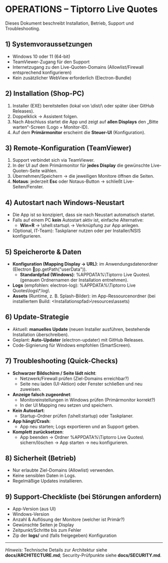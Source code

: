 ﻿# OPERATIONS – Tiptorro Live Quotes

Dieses Dokument beschreibt Installation, Betrieb, Support und Troubleshooting.

## 1) Systemvoraussetzungen
- Windows 10 oder 11 (64-bit)
- TeamViewer-Zugang für den Support
- Internetzugang zu den Live-Quoten-Domains (Allowlist/Firewall entsprechend konfigurieren)
- Kein zusätzlicher WebView erforderlich (Electron-Bundle)

## 2) Installation (Shop-PC)
1. Installer (EXE) bereitstellen (lokal von \dist/\ oder später über GitHub Releases).
2. Doppelklick → Assistent folgen.
3. Nach Abschluss startet die App und zeigt auf **allen Displays** den „Bitte warten“-Screen (Logo + Monitor-ID).
4. Auf dem **Primärmonitor** erscheint die **Steuer-UI** (Konfiguration).

## 3) Remote-Konfiguration (TeamViewer)
1. Support verbindet sich via TeamViewer.
2. In der UI auf dem Primärmonitor für **jedes Display** die gewünschte Live-Quoten-Seite wählen.
3. Übernehmen/Speichern → die jeweiligen Monitore öffnen die Seiten.
4. **Notaus**: jederzeit **Esc** oder Notaus-Button → schließt Live-Seiten/Fenster.

## 4) Autostart nach Windows-Neustart
- Die App ist so konzipiert, dass sie nach Neustart automatisch startet.
- Falls auf einem PC **kein** Autostart aktiv ist, einfache Alternative:
  - **Win+R** → \shell:startup\ → Verknüpfung zur App anlegen.
- (Optional, IT-Team): Taskplaner nutzen oder per Installer/NSIS konfigurieren.

## 5) Speicherorte & Daten
- **Konfiguration (Mapping Display → URL)**: im Anwendungsdatenordner (Electron \pp.getPath("userData")\).
  - **Standardpfad (Windows)**: \%APPDATA%\\Tiptorro Live Quotes\ (genauen Ordnernamen der Installation entnehmen).
- **Logs** (empfohlen: electron-log): \%APPDATA%\\Tiptorro Live Quotes\\logs\\*.log\
- **Assets** (Runtime, z. B. Splash-Bilder): im App-Ressourcenordner (bei installiertem Build: \<Installationspfad>\\resources\\assets\)

## 6) Update-Strategie
- Aktuell: **manuelles Update** (neuen Installer ausführen, bestehende Installation überschreiben).
- Geplant: **Auto-Updater** (electron-updater) mit GitHub Releases.
- Code-Signierung für Windows empfohlen (SmartScreen).

## 7) Troubleshooting (Quick-Checks)
- **Schwarzer Bildschirm / Seite lädt nicht**:
  - Netzwerk/Firewall prüfen (Ziel-Domains erreichbar?)
  - Seite neu laden (UI-Aktion) oder Fenster schließen und neu zuweisen.
- **Anzeige falsch zugeordnet**:
  - Monitoreinstellungen in Windows prüfen (Primärmonitor korrekt?)
  - In der UI Mapping neu setzen und speichern.
- **Kein Autostart**:
  - Startup-Ordner prüfen (\shell:startup\) oder Taskplaner.
- **App hängt/Crash**:
  - App neu starten; Logs exportieren und an Support geben.
- **Komplett zurücksetzen**:
  - App beenden → Ordner \%APPDATA%\\Tiptorro Live Quotes\ sichern/löschen → App starten → neu konfigurieren.

## 8) Sicherheit (Betrieb)
- Nur erlaubte Ziel-Domains (Allowlist) verwenden.
- Keine sensiblen Daten in Logs.
- Regelmäßige Updates installieren.

## 9) Support-Checkliste (bei Störungen anfordern)
- App-Version (aus UI)
- Windows-Version
- Anzahl & Auflösung der Monitore (welcher ist Primär?)
- Gewünschte Seiten je Display
- Zeitpunkt/Schritte bis zum Fehler
- Zip der **logs/** und (falls freigegeben) Konfiguration

---
*Hinweis:* Technische Details zur Architektur siehe **docs/ARCHITECTURE.md**; Security-Prüfpunkte siehe **docs/SECURITY.md**.
